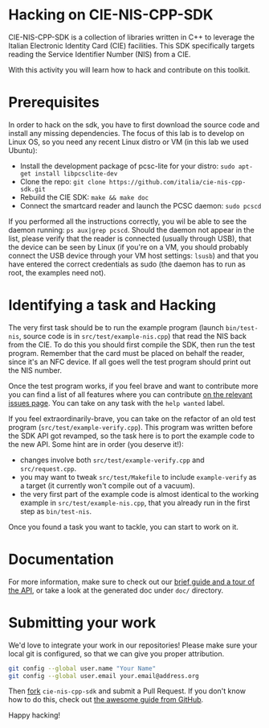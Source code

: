 

# Hacking on CIE-NIS-CPP-SDK

CIE-NIS-CPP-SDK is a collection of libraries written in C++ to leverage the Italian Electronic Identity Card (CIE) facilities. This SDK specifically targets reading the Service Identifier Number (NIS) from a CIE. 

With this activity you will learn how to hack and contribute on this toolkit.

# Prerequisites

In order to hack on the sdk, you have to first download the source code and install any missing dependencies. The focus of this lab is to develop on Linux OS, so you need any recent Linux distro or VM (in this lab we used Ubuntu):

* Install the development package of pcsc-lite for your distro: `sudo apt-get install libpcsclite-dev`
* Clone the repo: `git clone https://github.com/italia/cie-nis-cpp-sdk.git`
* Rebuild the CIE SDK: `make && make doc`
* Connect the smartcard reader and launch the PCSC daemon: `sudo pcscd`

If you performed all the instructions correctly, you wil be able to see the daemon running: `ps aux|grep pcscd`.
Should the daemon not appear in the list, please verify that the reader is connected (usually through USB), that the device can be seen by Linux (if you're on a VM, you should probably connect the USB device through your VM host settings: `lsusb`) and that you have entered the correct credentials as sudo (the daemon has to run as root, the examples need not).

# Identifying a task and Hacking

The very first task should be to run the example program (launch `bin/test-nis`, source code is in `src/test/example-nis.cpp`) that read the NIS back from the CIE. To do this you should first compile the SDK, then run the test program. Remember that the card must be placed on behalf the reader, since it's an NFC device. If all goes well the test program should print out the NIS number.

Once the test program works, if you feel brave and want to contribute more you can find a list of all features where you can contribute [on the relevant issues page](https://github.com/italia/cie-nis-cpp-sdk/issues?utf8=%E2%9C%93&q=is%3Aissue+is%3Aopen++). You can take on any task with the `help wanted` label.

If you feel extraordinarily-brave, you can take on the refactor of an old test program (`src/test/example-verify.cpp`). This program was written before the SDK API got revamped, so the task here is to port the example code to the new API. Some hint  are in order (you deserve it!):

* changes involve both `src/test/example-verify.cpp` and `src/request.cpp`.
* you may want to tweak `src/test/Makefile` to include `example-verify` as a target (it currently won't compile out of a vacuum).
* the very first part of the example code is almost identical to the working example in `src/test/example-nis.cpp`, that you already run in the first step as `bin/test-nis`.

Once you found a task you want to tackle, you can start to work on it.

# Documentation

For more information, make sure to check out our [brief guide and a tour of the API](https://italia.github.io/cie-nis-cpp-sdk/html/), or take a look at the generated doc under `doc/` directory.

# Submitting your work

We'd love to integrate your work in our repositories! Please make sure your local git is configured, so that we can give you proper attribution.

```.bash
git config --global user.name "Your Name"
git config --global user.email your.email@address.org
```

Then [fork](https://github.com/italia/cie-nis-cpp-sdk#fork-destination-box) `cie-nis-cpp-sdk` and submit a Pull Request. If you don't know how to do this, check out [the awesome guide from GitHub](https://help.github.com/articles/creating-a-pull-request/).

Happy hacking!
